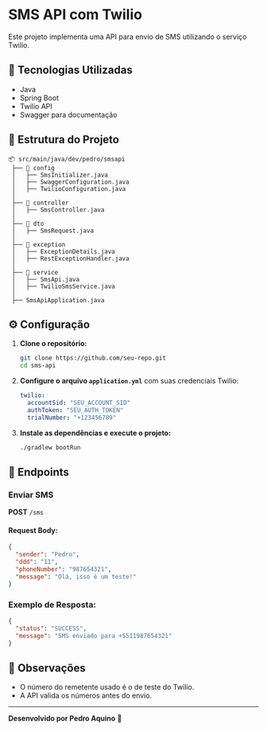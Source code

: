 # SMS API com Twilio

Este projeto implementa uma API para envio de SMS utilizando o serviço Twilio.

## 📌 Tecnologias Utilizadas
- Java
- Spring Boot
- Twilio API
- Swagger para documentação

## 📂 Estrutura do Projeto
```
📦 src/main/java/dev/pedro/smsapi
 ├── 📂 config
 │   ├── SmsInitializer.java
 │   ├── SwaggerConfiguration.java
 │   ├── TwilioConfiguration.java
 │
 ├── 📂 controller
 │   ├── SmsController.java
 │
 ├── 📂 dto
 │   ├── SmsRequest.java
 │
 ├── 📂 exception
 │   ├── ExceptionDetails.java
 │   ├── RestExceptionHandler.java
 │
 ├── 📂 service
 │   ├── SmsApi.java
 │   ├── TwilioSmsService.java
 │
 ├── SmsApiApplication.java
```

## ⚙️ Configuração
1. **Clone o repositório:**
   ```bash
   git clone https://github.com/seu-repo.git
   cd sms-api
   ```

2. **Configure o arquivo `application.yml`** com suas credenciais Twilio:
   ```yaml
   twilio:
     accountSid: "SEU_ACCOUNT_SID"
     authToken: "SEU_AUTH_TOKEN"
     trialNumber: "+123456789"
   ```

3. **Instale as dependências e execute o projeto:**
   ```bash
   ./gradlew bootRun
   ```

## 🚀 Endpoints
### Enviar SMS
**POST** `/sms`
#### Request Body:
```json
{
  "sender": "Pedro",
  "ddd": "11",
  "phoneNumber": "987654321",
  "message": "Olá, isso é um teste!"
}
```

### Exemplo de Resposta:
```json
{
  "status": "SUCCESS",
  "message": "SMS enviado para +5511987654321"
}
```

## 📌 Observações
- O número do remetente usado é o de teste do Twilio.
- A API valida os números antes do envio.

---
**Desenvolvido por Pedro Aquino** 🚀
